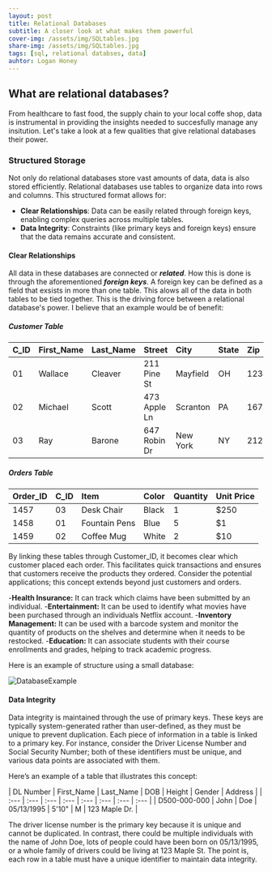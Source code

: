 ```yaml
---
layout: post
title: Relational Databases 
subtitle: A closer look at what makes them powerful
cover-img: /assets/img/SQLtables.jpg
share-img: /assets/img/SQLtables.jpg
tags: [sql, relational databses, data]
auhtor: Logan Honey
---
```


## What are relational databases?
From healthcare to fast food, the supply chain to your local coffe shop, data is instrumental in providing the insights needed to succesfully manage any insitution. Let's take a look at a few qualities that give relational databases their power.

### Structured Storage
Not only do relational databases store vast amounts of data, data is also stored efficiently. Relational databases use tables to organize data into rows and columns. This structured format allows for:

- **Clear Relationships**: Data can be easily related through foreign keys, enabling complex queries across multiple tables.
- **Data Integrity**: Constraints (like primary keys and foreign keys) ensure that the data remains accurate and consistent.

#### Clear Relationships
All data in these databases are connected or **_related_**. How this is done is through the aforementioned **_foreign keys_**. A foreign key can be defined as a field that exsists in more than one table. This alows all of the data in both tables to be tied together. This is the driving force between a relational database's power. I believe that an example would be of benefit:

##### Customer Table

| **C_ID** | First_Name | Last_Name | Street | City | State | Zip |
| :---- | :--- | :--- | :--- | :--- | :--- | :--- |
| 01 | Wallace | Cleaver | 211 Pine St | Mayfield | OH | 12345 |
| 02 | Michael | Scott | 473 Apple Ln | Scranton | PA | 16754 |
| 03 | Ray | Barone | 647 Robin Dr | New York | NY | 21257 |

##### Orders Table

| Order_ID | **C_ID** | Item | Color | Quantity | Unit Price |
| :--------| :--- | :--- | :--- | :--- | :--- |
| 1457 | 03 | Desk Chair | Black | 1 | $250 |
| 1458 | 01 | Fountain Pens | Blue | 5 | $1 |
| 1459 | 02 | Coffee Mug | White | 2 | $10 |


By linking these tables through Customer_ID, it becomes clear which customer placed each order. This facilitates quick transactions and ensures that customers receive the products they ordered. Consider the potential applications; this concept extends beyond just customers and orders.

-**Health Insurance:** It can track which claims have been submitted by an individual.
-**Entertainment:** It can be used to identify what movies have been purchased through an individuals Netflix account.
-**Inventory Management:** It can be  used with a barcode system and monitor the quantity of products on the shelves and determine when it needs to be restocked.
-**Education:** It can associate students with their course enrollments and grades, helping to track academic progress.

Here is an example of structure using a small database:

![DatabaseExample](https://loganhoney.github.io/assets/img/dogdatabase.png)

#### Data Integrity

Data integrity is maintained through the use of primary keys. These keys are typically system-generated rather than user-defined, as they must be unique to prevent duplication. Each piece of information in a table is linked to a primary key. For instance, consider the Driver License Number and Social Security Number; both of these identifiers must be unique, and various data points are associated with them.

Here’s an example of a table that illustrates this concept: 

| DL Number | First_Name | Last_Name | DOB | Height | Gender | Address |
| :--- | :--- | :--- | :--- | :--- | :--- | :--- | :--- |
| D500-000-000 | John | Doe | 05/13/1995 | 5'10" | M | 123 Maple Dr. |

The driver license number is the primary key because it is unique and cannot be duplicated. In contrast, there could be multiple individuals with the name of John Doe, lots of people could have been born on 05/13/1995, or a whole family of drivers could be living at 123 Maple St. The point is, each row in a table must have a unique identifier to maintain data integrity.


